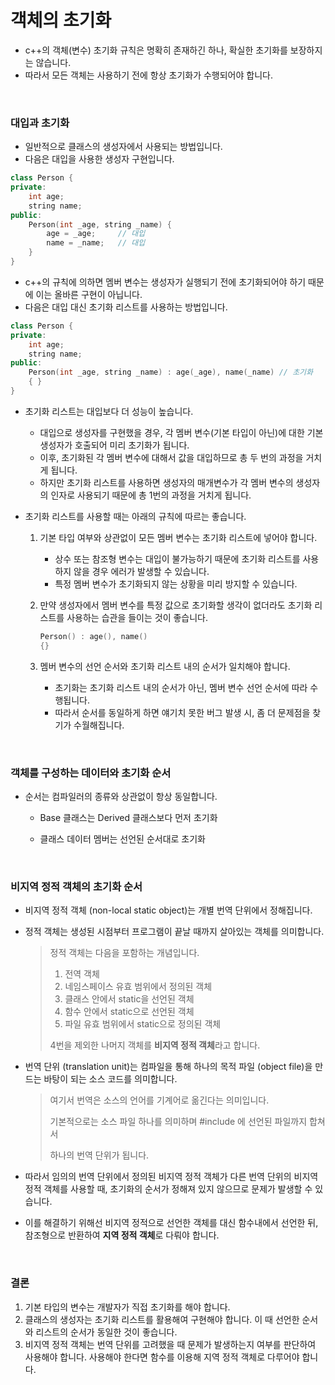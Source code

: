 # 객체의 초기화

* c++의 객체(변수) 초기화 규칙은 명확히 존재하긴 하나, 확실한 초기화를 보장하지는 않습니다.
* 따라서 모든 객체는 사용하기 전에 항상 초기화가 수행되어야 합니다.

<br>

### 대입과 초기화

* 일반적으로 클래스의 생성자에서 사용되는 방법입니다.
* 다음은 대입을 사용한 생성자 구현입니다.

```c++
class Person {
private:
    int age;
    string name;
public: 
    Person(int _age, string _name) {
    	age = _age;		// 대입
        name = _name;	// 대입
	}
}
```

* c++의 규칙에 의하면 멤버 변수는 생성자가 실행되기 전에 초기화되어야 하기 때문에 이는 올바른 구현이 아닙니다.
* 다음은 대입 대신 초기화 리스트를 사용하는 방법입니다.

```c++
class Person {
private:
    int age;
    string name;
public:
    Person(int _age, string _name) : age(_age), name(_name) // 초기화
    { }
}
```

* 초기화 리스트는 대입보다 더 성능이 높습니다.

  * 대입으로 생성자를 구현했을 경우,  각 멤버 변수(기본 타입이 아닌)에 대한 기본 생성자가 호출되어 미리 초기화가 됩니다.
  * 이후, 초기화된 각 멤버 변수에 대해서 값을 대입하므로 총 두 번의 과정을 거치게 됩니다.
  * 하지만 초기화 리스트를 사용하면 생성자의 매개변수가 각 멤버 변수의 생성자의 인자로 사용되기 때문에 총 1번의 과정을 거치게 됩니다.

* 초기화 리스트를 사용할 때는 아래의 규칙에 따르는 좋습니다.

  1. 기본 타입 여부와 상관없이 모든 멤버 변수는 초기화 리스트에 넣어야 합니다.
     * 상수 또는 참조형 변수는 대입이 불가능하기 때문에 초기화 리스트를 사용하지 않을 경우 에러가 발생할 수 있습니다.
     * 특정 멤버 변수가 초기화되지 않는 상황을 미리 방지할 수 있습니다.

  2. 만약 생성자에서 멤버 변수를 특정 값으로 초기화할 생각이 없더라도 초기화 리스트를 사용하는 습관을 들이는 것이 좋습니다.

     ```c++
     Person() : age(), name() 
     {}
     ```

  3. 멤버 변수의 선언 순서와 초기화 리스트 내의 순서가 일치해야 합니다.

     * 초기화는 초기화 리스트 내의 순서가 아닌, 멤버 변수 선언 순서에 따라 수행됩니다.
     * 따라서 순서를 동일하게 하면 얘기치 못한 버그 발생 시, 좀 더 문제점을 찾기가 수월해집니다.

<br>

### 객체를 구성하는 데이터와 초기화 순서

* 순서는 컴파일러의 종류와 상관없이 항상 동일합니다.

  * Base 클래스는 Derived 클래스보다 먼저 초기화

  * 클래스 데이터 멤버는 선언된 순서대로 초기화

<br>

### 비지역 정적 객체의 초기화 순서

* 비지역 정적 객체 (non-local static object)는 개별 번역 단위에서 정해집니다.

* 정적 객체는 생성된 시점부터 프로그램이 끝날 때까지 살아있는 객체를 의미합니다.

  > 정적 객체는 다음을 포함하는 개념입니다.
  >
  > 1. 전역 객체
  > 2. 네임스페이스 유효 범위에서 정의된 객체
  > 3. 클래스 안에서 static을 선언된 객체
  > 4. 함수 안에서 static으로 선언된 객체 
  > 5. 파일 유효 범위에서 static으로 정의된 객체
  >
  > 4번을 제외한 나머지 객체를 **비지역 정적 객체**라고 합니다.

* 번역 단위 (translation unit)는 컴파일을 통해 하나의 목적 파일 (object file)을 만드는 바탕이 되는 소스 코드를 의미합니다.

  > 여기서 번역은 소스의 언어를 기계어로 옮긴다는 의미입니다.
  >
  > 기본적으로는 소스 파일 하나를 의미하며 #include 에 선언된 파일까지 합쳐서
  >
  > 하나의 번역 단위가 됩니다.

* 따라서 임의의 번역 단위에서 정의된 비지역 정적 객체가 다른 번역 단위의 비지역 정적 객체를 사용할 때, 초기화의 순서가 정해져 있지 않으므로 문제가 발생할 수 있습니다.
* 이를 해결하기 위해선 비지역 정적으로 선언한 객체를 대신 함수내에서 선언한 뒤, 참조형으로 반환하여 **지역 정적 객체**로 다뤄야 합니다.

<br>

### 결론

1. 기본 타입의 변수는 개발자가 직접 초기화를 해야 합니다.
2. 클래스의 생성자는 초기화 리스트를 활용해여 구현해야 합니다. 이 때 선언한 순서와 리스트의 순서가 동일한 것이 좋습니다.
3. 비지역 정적 객체는 번역 단위를 고려했을 때 문제가 발생하는지 여부를 판단하여 사용해야 합니다. 사용해야 한다면 함수를 이용해 지역 정적 객체로 다루어야 합니다.